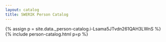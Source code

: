 ```yaml
---
layout: catalog
title: SWERIK Person Catalog
---
```

{% assign p = site.data._person-catalog.i-Lsama5JTvdn261QAH3LWnS %}
{% include person-catalog.html p=p %}

